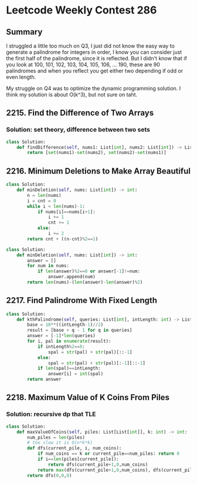 # Leetcode Weekly Contest 286

## Summary

I struggled a little too much on Q3,  I just did not know the easy way to 
generate a palindrome for integers in order,  I know you can consider just the
first half of the palindrome, since it is reflected.  But I didn't know that if you
look at 100, 101, 102, 103, 104, 105, 106, ... 190, these are 90 palindromes and when you reflect
you get either two depending if odd or even length. 

My struggle on Q4 was to optimize the dynamic programming solution.  I think my solution is about
O(k^3), but not sure on taht. 

## 2215. Find the Difference of Two Arrays

### Solution: set theory, difference between two sets

```py
class Solution:
    def findDifference(self, nums1: List[int], nums2: List[int]) -> List[List[int]]:
        return [set(nums1)-set(nums2), set(nums2)-set(nums1)]
```


## 2216. Minimum Deletions to Make Array Beautiful

```py
class Solution:
    def minDeletion(self, nums: List[int]) -> int:
        n = len(nums)
        i = cnt = 0
        while i < len(nums)-1:
            if nums[i]==nums[i+1]:
                i += 1
                cnt += 1
            else:
                i += 2
        return cnt + ((n-cnt)%2==1)
```

```py
class Solution:
    def minDeletion(self, nums: List[int]) -> int:
        answer = []
        for num in nums:
            if len(answer)%2==0 or answer[-1]!=num:
                answer.append(num)
        return len(nums)-(len(answer)-len(answer)%2)
```

## 2217. Find Palindrome With Fixed Length

```py
class Solution:
    def kthPalindrome(self, queries: List[int], intLength: int) -> List[int]:
        base = 10**((intLength-1)//2)
        result = [base + q - 1 for q in queries]
        answer = [-1]*len(queries)
        for i, pal in enumerate(result):
            if intLength%2==0:
                spal = str(pal) + str(pal)[::-1]
            else:
                spal = str(pal) + str(pal)[:-1][::-1]
            if len(spal)==intLength:
                answer[i] = int(spal)
        return answer
```


## 2218. Maximum Value of K Coins From Piles

### Solution:  recursive dp that TLE

```py
class Solution:
    def maxValueOfCoins(self, piles: List[List[int]], k: int) -> int:
        num_piles = len(piles)
        # too slow it is O(n*k*k)
        def dfs(current_pile, i, num_coins):
            if num_coins == k or current_pile==num_piles: return 0
            if i==len(piles[current_pile]):
                return dfs(current_pile+1,0,num_coins)
            return max(dfs(current_pile+1,0,num_coins), dfs(current_pile, i+1,num_coins+1) + piles[current_pile][i])
        return dfs(0,0,0)
```